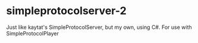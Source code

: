# simpleprotocolserver-2
Just like kaytat's SimpleProtocolServer, but my own, using C#. For use with SimpleProtocolPlayer
